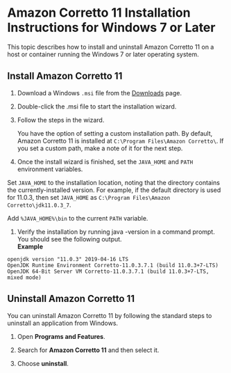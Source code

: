 # Amazon Corretto 11 Installation Instructions for Windows 7 or Later<a name="windows-7-install"></a>

 This topic describes how to install and uninstall Amazon Corretto 11 on a host or container running the Windows 7 or later operating system\. 

## Install Amazon Corretto 11<a name="windows-7-install-instruct"></a>

1.  Download a Windows `.msi` file from the [Downloads](downloads-list.md) page\. 

1.  Double\-click the \.msi file to start the installation wizard\. 

1.  Follow the steps in the wizard\. 

    You have the option of setting a custom installation path\. By default, Amazon Corretto 11 is installed at `C:\Program Files\Amazon Corretto\`\. If you set a custom path, make a note of it for the next step\. 

1.  Once the install wizard is finished, set the `JAVA_HOME` and `PATH` environment variables\. 

   Set `JAVA_HOME` to the installation location, noting that the directory contains the currently\-installed version\. For example, if the default directory is used for 11\.0\.3, then set `JAVA_HOME` as `C:\Program Files\Amazon Corretto\jdk11.0.3_7`\.

   Add `%JAVA_HOME%\bin` to the current `PATH` variable\.

1.  Verify the installation by running java \-version in a command prompt\. You should see the following output\.   
**Example**  

   ```
   openjdk version "11.0.3" 2019-04-16 LTS
   OpenJDK Runtime Environment Corretto-11.0.3.7.1 (build 11.0.3+7-LTS)
   OpenJDK 64-Bit Server VM Corretto-11.0.3.7.1 (build 11.0.3+7-LTS, mixed mode)
   ```

## Uninstall Amazon Corretto 11<a name="windows-7-uninstall"></a>

You can uninstall Amazon Corretto 11 by following the standard steps to uninstall an application from Windows\.

1.  Open **Programs and Features**\. 

1.  Search for **Amazon Corretto 11** and then select it\. 

1.  Choose **uninstall**\. 